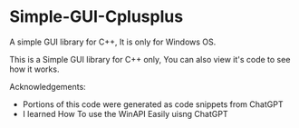 # Simple-GUI-Cplusplus
A simple GUI library for C++, It is only for Windows OS.

This is a Simple GUI library for C++ only, You can also view it's code to see how it works.

Acknowledgements:
  - Portions of this code were generated as code snippets from ChatGPT
  - I learned How To use the WinAPI Easily uisng ChatGPT
